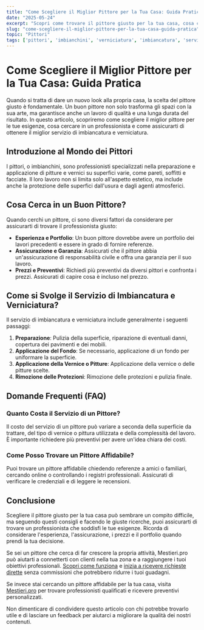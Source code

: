 ```yaml
---
title: "Come Scegliere il Miglior Pittore per la Tua Casa: Guida Pratica"
date: "2025-05-24"
excerpt: "Scopri come trovare il pittore giusto per la tua casa, cosa cercare e come assicurarti di ottenere il miglior servizio di imbiancatura e verniciatura."
slug: "come-scegliere-il-miglior-pittore-per-la-tua-casa-guida-pratica"
topic: "Pittori"
tags: ['pittori', 'imbianchini', 'verniciatura', 'imbiancatura', 'servizi di pittori']
---
```

# Come Scegliere il Miglior Pittore per la Tua Casa: Guida Pratica

Quando si tratta di dare un nuovo look alla propria casa, la scelta del pittore giusto è fondamentale. Un buon pittore non solo trasforma gli spazi con la sua arte, ma garantisce anche un lavoro di qualità e una lunga durata del risultato. In questo articolo, scopriremo come scegliere il miglior pittore per le tue esigenze, cosa cercare in un professionista e come assicurarti di ottenere il miglior servizio di imbiancatura e verniciatura.

## Introduzione al Mondo dei Pittori

I pittori, o imbianchini, sono professionisti specializzati nella preparazione e applicazione di pitture e vernici su superfici varie, come pareti, soffitti e facciate. Il loro lavoro non si limita solo all'aspetto estetico, ma include anche la protezione delle superfici dall'usura e dagli agenti atmosferici.

## Cosa Cerca in un Buon Pittore?

Quando cerchi un pittore, ci sono diversi fattori da considerare per assicurarti di trovare il professionista giusto:

* **Esperienza e Portfolio**: Un buon pittore dovrebbe avere un portfolio dei lavori precedenti e essere in grado di fornire referenze.
* **Assicurazione e Garanzia**: Assicurati che il pittore abbia un'assicurazione di responsabilità civile e offra una garanzia per il suo lavoro.
* **Prezzi e Preventivi**: Richiedi più preventivi da diversi pittori e confronta i prezzi. Assicurati di capire cosa è incluso nel prezzo.

## Come si Svolge il Servizio di Imbiancatura e Verniciatura?

Il servizio di imbiancatura e verniciatura include generalmente i seguenti passaggi:

1. **Preparazione**: Pulizia della superficie, riparazione di eventuali danni, copertura dei pavimenti e dei mobili.
2. **Applicazione del Fondo**: Se necessario, applicazione di un fondo per uniformare la superficie.
3. **Applicazione della Vernice o Pitture**: Applicazione della vernice o delle pitture scelte.
4. **Rimozione delle Protezioni**: Rimozione delle protezioni e pulizia finale.

## Domande Frequenti (FAQ)

### Quanto Costa il Servizio di un Pittore?

Il costo del servizio di un pittore può variare a seconda della superficie da trattare, del tipo di vernice o pittura utilizzata e della complessità del lavoro. È importante richiedere più preventivi per avere un'idea chiara dei costi.

### Come Posso Trovare un Pittore Affidabile?

Puoi trovare un pittore affidabile chiedendo referenze a amici o familiari, cercando online o controllando i registri professionali. Assicurati di verificare le credenziali e di leggere le recensioni.

## Conclusione

Scegliere il pittore giusto per la tua casa può sembrare un compito difficile, ma seguendo questi consigli e facendo le giuste ricerche, puoi assicurarti di trovare un professionista che soddisfi le tue esigenze. Ricorda di considerare l'esperienza, l'assicurazione, i prezzi e il portfolio quando prendi la tua decisione.

Se sei un pittore che cerca di far crescere la propria attività, Mestieri.pro può aiutarti a connetterti con clienti nella tua zona e a raggiungere i tuoi obiettivi professionali. [Scopri come funziona](https://mestieri.pro/info) e [inizia a ricevere richieste dirette](https://mestieri.pro) senza commissioni che potrebbero ridurre i tuoi guadagni.

Se invece stai cercando un pittore affidabile per la tua casa, visita [Mestieri.pro](https://mestieri.pro) per trovare professionisti qualificati e ricevere preventivi personalizzati.

Non dimenticare di condividere questo articolo con chi potrebbe trovarlo utile e di lasciare un feedback per aiutarci a migliorare la qualità dei nostri contenuti.